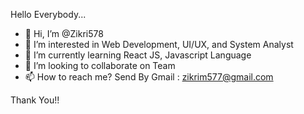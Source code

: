 Hello Everybody...

- 👋 Hi, I’m @Zikri578
- 👀 I’m interested in Web Development, UI/UX, and System Analyst
- 🌱 I’m currently learning React JS, Javascript Language
- 💞️ I’m looking to collaborate on Team
- 📫 How to reach me? Send By Gmail : zikrim577@gmail.com

Thank You!!

<!---
Zikri578/Zikri578 is a ✨ special ✨ repository because its `README.md` (this file) appears on your GitHub profile.
You can click the Preview link to take a look at your changes.
--->
